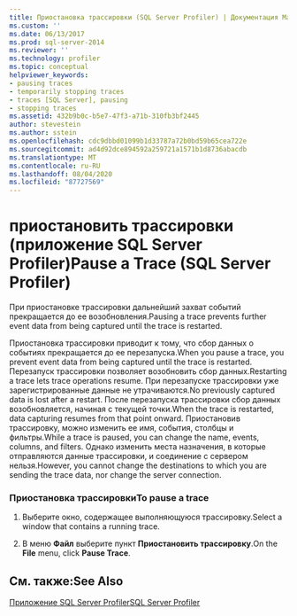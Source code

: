 ```yaml
---
title: Приостановка трассировки (SQL Server Profiler) | Документация Майкрософт
ms.custom: ''
ms.date: 06/13/2017
ms.prod: sql-server-2014
ms.reviewer: ''
ms.technology: profiler
ms.topic: conceptual
helpviewer_keywords:
- pausing traces
- temporarily stopping traces
- traces [SQL Server], pausing
- stopping traces
ms.assetid: 432b9b0c-b5e7-47f3-a71b-310fb3bf2445
author: stevestein
ms.author: sstein
ms.openlocfilehash: cdc9dbbd01099b1d33787a72b0bd59b65cea722e
ms.sourcegitcommit: ad4d92dce894592a259721a1571b1d8736abacdb
ms.translationtype: MT
ms.contentlocale: ru-RU
ms.lasthandoff: 08/04/2020
ms.locfileid: "87727569"
---
```

# <a name="pause-a-trace-sql-server-profiler"></a><span data-ttu-id="7f26d-102">приостановить трассировки (приложение SQL Server Profiler)</span><span class="sxs-lookup"><span data-stu-id="7f26d-102">Pause a Trace (SQL Server Profiler)</span></span>
  <span data-ttu-id="7f26d-103">При приостановке трассировки дальнейший захват событий прекращается до ее возобновления.</span><span class="sxs-lookup"><span data-stu-id="7f26d-103">Pausing a trace prevents further event data from being captured until the trace is restarted.</span></span>  
  
 <span data-ttu-id="7f26d-104">Приостановка трассировки приводит к тому, что сбор данных о событиях прекращается до ее перезапуска.</span><span class="sxs-lookup"><span data-stu-id="7f26d-104">When you pause a trace, you prevent event data from being captured until the trace is restarted.</span></span> <span data-ttu-id="7f26d-105">Перезапуск трассировки позволяет возобновить сбор данных.</span><span class="sxs-lookup"><span data-stu-id="7f26d-105">Restarting a trace lets trace operations resume.</span></span> <span data-ttu-id="7f26d-106">При перезапуске трассировки уже зарегистрированные данные не утрачиваются.</span><span class="sxs-lookup"><span data-stu-id="7f26d-106">No previously captured data is lost after a restart.</span></span> <span data-ttu-id="7f26d-107">После перезапуска трассировки сбор данных возобновляется, начиная с текущей точки.</span><span class="sxs-lookup"><span data-stu-id="7f26d-107">When the trace is restarted, data capturing resumes from that point onward.</span></span> <span data-ttu-id="7f26d-108">Приостановив трассировку, можно изменить ее имя, события, столбцы и фильтры.</span><span class="sxs-lookup"><span data-stu-id="7f26d-108">While a trace is paused, you can change the name, events, columns, and filters.</span></span> <span data-ttu-id="7f26d-109">Однако изменить места назначения, в которые отправляются данные трассировки, и соединение с сервером нельзя.</span><span class="sxs-lookup"><span data-stu-id="7f26d-109">However, you cannot change the destinations to which you are sending the trace data, nor change the server connection.</span></span>  
  
### <a name="to-pause-a-trace"></a><span data-ttu-id="7f26d-110">Приостановка трассировки</span><span class="sxs-lookup"><span data-stu-id="7f26d-110">To pause a trace</span></span>  
  
1.  <span data-ttu-id="7f26d-111">Выберите окно, содержащее выполняющуюся трассировку.</span><span class="sxs-lookup"><span data-stu-id="7f26d-111">Select a window that contains a running trace.</span></span>  
  
2.  <span data-ttu-id="7f26d-112">В меню **Файл** выберите пункт **Приостановить трассировку**.</span><span class="sxs-lookup"><span data-stu-id="7f26d-112">On the **File** menu, click **Pause Trace**.</span></span>  
  
## <a name="see-also"></a><span data-ttu-id="7f26d-113">См. также:</span><span class="sxs-lookup"><span data-stu-id="7f26d-113">See Also</span></span>  
 [<span data-ttu-id="7f26d-114">Приложение SQL Server Profiler</span><span class="sxs-lookup"><span data-stu-id="7f26d-114">SQL Server Profiler</span></span>](sql-server-profiler.md)  
  
  
